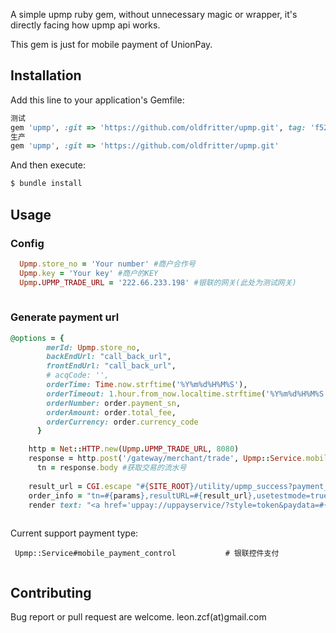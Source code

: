 
A simple upmp ruby gem, without unnecessary magic or wrapper, it's directly facing how upmp api works.

This gem is just for mobile payment of UnionPay.

## Installation

Add this line to your application's Gemfile:


```ruby
测试
gem 'upmp', :git => 'https://github.com/oldfritter/upmp.git', tag: 'f52c29cc6e3652c0c126d41cebe1ad97ffd9c0d9'
生产
gem 'upmp', :git => 'https://github.com/oldfritter/upmp.git'
```

And then execute:

```sh
$ bundle install
```

## Usage

### Config

```ruby
  Upmp.store_no = 'Your number' #商户合作号
  Upmp.key = 'Your key' #商户的KEY
  Upmp.UPMP_TRADE_URL = '222.66.233.198' #银联的网关(此处为测试网关)
	
```

### Generate payment url

```ruby
@options = {
        merId: Upmp.store_no,
        backEndUrl: "call_back_url",
        frontEndUrl: "call_back_url",
        # acqCode: '',
        orderTime: Time.now.strftime('%Y%m%d%H%M%S'),
        orderTimeout: 1.hour.from_now.localtime.strftime('%Y%m%d%H%M%S'),
        orderNumber: order.payment_sn,
        orderAmount: order.total_fee,
        orderCurrency: order.currency_code
      }

    http = Net::HTTP.new(Upmp.UPMP_TRADE_URL, 8080)
    response = http.post('/gateway/merchant/trade', Upmp::Service.mobile_payment_control(@option))
	  tn = response.body #获取交易的流水号
	  
    result_url = CGI.escape "#{SITE_ROOT}/utility/upmp_success?payment_sn=#{payment_sn}&result="
    order_info = "tn=#{params},resultURL=#{result_url},usetestmode=true"
    render text: "<a href='uppay://uppayservice/?style=token&paydata=#{CGI.escape(Base64.encode64(order_info))}'><img src='/assets/yinlian.jpg' alt='银联手机支付' style='width: 300px; height: 200px;'/></a>".html_safe #返回一个跳转页面,点击银联的图标以启动银联的app
	  
```


Current support payment type:
```
 Upmp::Service#mobile_payment_control        	# 银联控件支付
 
```

## Contributing

Bug report or pull request are welcome.
leon.zcf(at)gmail.com